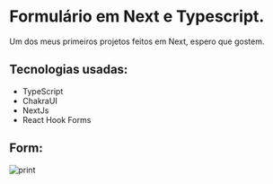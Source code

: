 # Formulário em Next e Typescript.

Um dos meus primeiros projetos feitos em Next, espero que gostem.




## Tecnologias usadas:

- TypeScript
- ChakraUI
- NextJs
- React Hook Forms


## Form:

![print]("https://github.com/Alym62/Form-em-Ts/assets/111710522/e9750081-7893-413c-9fcc-e74de494bf00")
